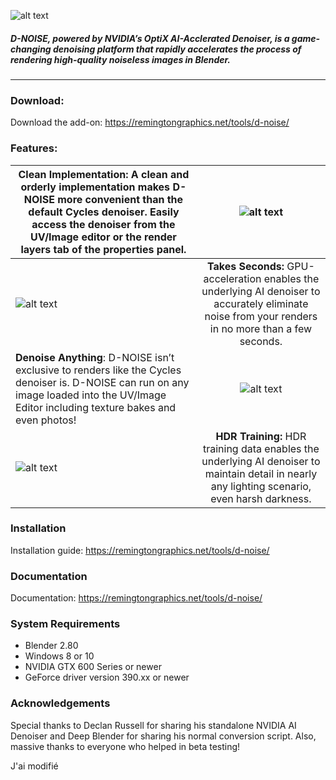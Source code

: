 ![alt text](https://remingtongraphics.net/wp-content/uploads/2018/01/DNOISE_LogoDark_250px.png)

##### D-NOISE, powered by NVIDIA’s OptiX AI-Acclerated Denoiser, is a game-changing denoising platform that rapidly accelerates the process of rendering high-quality noiseless images in Blender.

---
### **Download:**
Download the add-on: https://remingtongraphics.net/tools/d-noise/

### **Features:**
| **Clean Implementation:** A clean and orderly implementation makes D-NOISE more convenient than the default Cycles denoiser. Easily access the denoiser from the UV/Image editor or the render layers tab of the properties panel. | ![alt text](https://remingtongraphics.net/wp-content/uploads/2018/11/DNOISE_FeaturedImage.png)|
| ------------- |:-------------:|
| ![alt text](https://remingtongraphics.net/wp-content/uploads/2018/11/Denoise-Time-Table-min.jpg) | **Takes Seconds:** GPU-acceleration enables the underlying AI denoiser to accurately eliminate noise from your renders in no more than a few seconds. |
| **Denoise Anything**: D-NOISE isn’t exclusive to renders like the Cycles denoiser is. D-NOISE can run on any image loaded into the UV/Image Editor including texture bakes and even photos! | ![alt text](https://remingtongraphics.net/wp-content/uploads/2018/11/Image-Denoise-min.png) |
| ![alt text](https://remingtongraphics.net/wp-content/uploads/2018/11/Jim_DNOISE-min-1.png) | **HDR Training:** HDR training data enables the underlying AI denoiser to maintain detail in nearly any lighting scenario, even harsh darkness.

### **Installation**
Installation guide: https://remingtongraphics.net/tools/d-noise/

### **Documentation**
Documentation: https://remingtongraphics.net/tools/d-noise/

### **System Requirements**
- Blender 2.80
- Windows 8 or 10
- NVIDIA GTX 600 Series or newer
- GeForce driver version 390.xx or newer

### **Acknowledgements**
Special thanks to Declan Russell for sharing his standalone NVIDIA AI Denoiser and Deep Blender for sharing his normal conversion script. Also, massive thanks to everyone who helped in beta testing!

J'ai modifié
